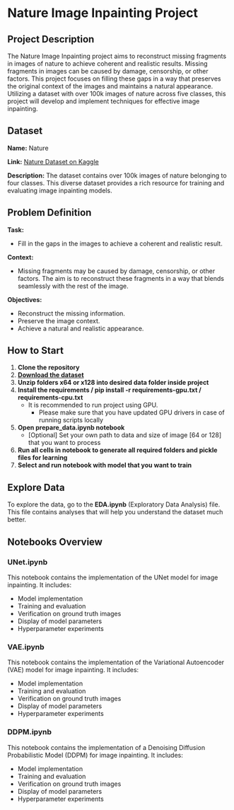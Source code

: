 # Nature Image Inpainting Project

## Project Description

The Nature Image Inpainting project aims to reconstruct missing fragments in images of nature to achieve coherent and realistic results. Missing fragments in images can be caused by damage, censorship, or other factors. This project focuses on filling these gaps in a way that preserves the original context of the images and maintains a natural appearance. Utilizing a dataset with over 100k images of nature across five classes, this project will develop and implement techniques for effective image inpainting.

## Dataset

**Name:** Nature

**Link:** [Nature Dataset on Kaggle](https://www.kaggle.com/datasets/heyitsfahd/nature)

**Description:** The dataset contains over 100k images of nature belonging to four classes. This diverse dataset provides a rich resource for training and evaluating image inpainting models.

## Problem Definition

**Task:**

- Fill in the gaps in the images to achieve a coherent and realistic result.

**Context:**

- Missing fragments may be caused by damage, censorship, or other factors. The aim is to reconstruct these fragments in a way that blends seamlessly with the rest of the image.

**Objectives:**

- Reconstruct the missing information.
- Preserve the image context.
- Achieve a natural and realistic appearance.

## How to Start

1. **Clone the repository**
2. **[Download the dataset](https://www.kaggle.com/datasets/heyitsfahd/nature)**
3. **Unzip folders x64 or x128 into desired data folder inside project**
4. **Install the requirements / pip install -r requirements-gpu.txt / requirements-cpu.txt**
    - It is recommended to run project using GPU. 
        - Please make sure that you have updated GPU drivers in case of running scripts locally
5. **Open prepare_data.ipynb notebook**
    - [Optional] Set your own path to data and size of image [64 or 128] that you want to process
6. **Run all cells in notebook to generate all required folders and pickle files for learning**
7. **Select and run notebook with model that you want to train**

## Explore Data

To explore the data, go to the **EDA.ipynb** (Exploratory Data Analysis) file. This file contains analyses that will help you understand the dataset much better.

## Notebooks Overview

### UNet.ipynb

This notebook contains the implementation of the UNet model for image inpainting. It includes:

- Model implementation
- Training and evaluation
- Verification on ground truth images
- Display of model parameters
- Hyperparameter experiments

### VAE.ipynb

This notebook contains the implementation of the Variational Autoencoder (VAE) model for image inpainting. It includes:

- Model implementation
- Training and evaluation
- Verification on ground truth images
- Display of model parameters
- Hyperparameter experiments

### DDPM.ipynb

This notebook contains the implementation of a Denoising Diffusion Probabilistic Model (DDPM) for image inpainting. It includes:

- Model implementation
- Training and evaluation
- Verification on ground truth images
- Display of model parameters
- Hyperparameter experiments
